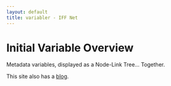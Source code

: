 ```yaml
---
layout: default
title: variabler - IFF Net
---
```


<style>

.node circle {
  fill: #fff;
  stroke: steelblue;
  stroke-width: 1.5px;
}

.node {
  font: 10px sans-serif;
}

.link {
  fill: none;
  stroke: #ccc;
  stroke-width: 1.5px;
}

</style>


<script src="//d3js.org/d3.v3.min.js"></script>
<script>

var diameter = 960;

var tree = d3.layout.tree()
    .size([360, diameter / 2 - 120])
    .separation(function(a, b) { return (a.parent == b.parent ? 1 : 2) / a.depth; });

var diagonal = d3.svg.diagonal.radial()
    .projection(function(d) { return [d.y, d.x / 180 * Math.PI]; });

var svg = d3.select("body").append("svg")
    .attr("width", diameter)
    .attr("height", diameter - 150)
  .append("g")
    .attr("transform", "translate(" + diameter / 2 + "," + diameter / 2 + ")");

d3.json("https://raw.githubusercontent.com/gateways/variabler/gh-pages/viz/data.json", function(error, root) {
  if (error) throw error;

  var nodes = tree.nodes(root),
      links = tree.links(nodes);

  var link = svg.selectAll(".link")
      .data(links)
    .enter().append("path")
      .attr("class", "link")
      .attr("d", diagonal);

  var node = svg.selectAll(".node")
      .data(nodes)
    .enter().append("g")
      .attr("class", "node")
      .attr("transform", function(d) { return "rotate(" + (d.x - 90) + ")translate(" + d.y + ")"; })

  node.append("circle")
      .attr("r", 4.5);

  node.append("text")
      .attr("dy", ".31em")
      .attr("text-anchor", function(d) { return d.x < 180 ? "start" : "end"; })
      .attr("transform", function(d) { return d.x < 180 ? "translate(8)" : "rotate(180)translate(-8)"; })
      .text(function(d) { return d.name; });
});

d3.select(self.frameElement).style("height", diameter - 150 + "px");

</script>

<div class="blurb">
	<h1>Initial Variable Overview</h1>
	<p>Metadata variables, displayed as a Node-Link Tree... Together.</p>
	<p>This site also has a <a href="http://{{ site.domain }}/blog/">blog</a>.</p>
</div>
